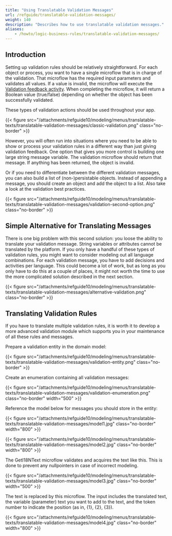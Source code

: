 ```yaml
---
title: "Using Translatable Validation Messages"
url: /refguide/translatable-validation-messages/
weight: 140
description: "Describes how to use translatable validation messages."
aliases:
    - /howto/logic-business-rules/translatable-validation-messages/
---
```


## Introduction

Setting up validation rules should be relatively straightforward. For each object or process, you want to have a single microflow that is in charge of the validation. That microflow has the required input parameters and validates all values. If a value is invalid, the microflow will execute the [Validation feedback activity](/refguide/validation-feedback/). When completing the microflow, it will return a Boolean value (true/false) depending on whether the object has been successfully validated.

These types of validation actions should be used throughout your app. 

{{< figure src="/attachments/refguide10/modeling/menus/translatable-texts/translatable-validation-messages/classic-validation.png" class="no-border" >}}

However, you will often run into situations where you need to be able to show or process your validation rules in a different way than just giving validation feedback. One option that gives you more control is building one large string message variable. The validation microflow should return that message. If anything has been returned, the object is invalid.

Or if you need to differentiate between the different validation messages, you can also build a list of (non-)persistable objects. Instead of appending a message, you should create an object and add the object to a list. Also take a look at the validation best practices.

{{< figure src="/attachments/refguide10/modeling/menus/translatable-texts/translatable-validation-messages/validation-second-option.png" class="no-border" >}}

## Simple Alternative for Translating Messages

There is one big problem with this second solution: you loose the ability to translate your validation message. String variables or attributes cannot be translated by the platform. If you only have a handful of these types of validation rules, you might want to consider modeling out all language combinations. For each validation message, you have to add decisions and activities per language. This could become a lot of work, but as long as you only have to do this at a couple of places, it might not worth the time to use the more complicated solution described in the next section. 

{{< figure src="/attachments/refguide10/modeling/menus/translatable-texts/translatable-validation-messages/alternative-validation.png" class="no-border" >}}

## Translating Validation Rules

If you have to translate multiple validation rules, it is worth it to develop a more advanced validation module which supports you in your maintenance of all these rules and messages.

Prepare a validation entity in the domain model:

{{< figure src="/attachments/refguide10/modeling/menus/translatable-texts/translatable-validation-messages/validation-entity.png" class="no-border" >}}

Create an enumeration containing all validation messages:

{{< figure src="/attachments/refguide10/modeling/menus/translatable-texts/translatable-validation-messages/validation-enumeration.png" class="no-border" width="500" >}}

Reference the model below for messages you should store in the entity:

{{< figure src="/attachments/refguide10/modeling/menus/translatable-texts/translatable-validation-messages/model1.jpg" class="no-border" width="800" >}}

{{< figure src="/attachments/refguide10/modeling/menus/translatable-texts/translatable-validation-messages/model2.jpg" class="no-border" width="800" >}}

The GetI18NText microflow validates and acquires the text like this. This is done to prevent any nullpointers in case of incorrect modeling.

{{< figure src="/attachments/refguide10/modeling/menus/translatable-texts/translatable-validation-messages/model3.jpg" class="no-border" width="500" >}}

The text is replaced by this microflow. The input includes the translated text, the variable (parameter) text you want to add to the text, and the token number to indicate the position (as in, {1}, {2}, {3}).

{{< figure src="/attachments/refguide10/modeling/menus/translatable-texts/translatable-validation-messages/model4.jpg" class="no-border" width="800" >}}
